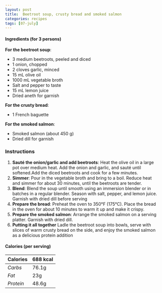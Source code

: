 ```yaml
---
layout: post
title:  Beetroot soup, crusty bread and smoked salmon
categories: recipes
tags: [07-july]
---
```


#### Ingredients (for 3 persons)

**For the beetroot soup**:
- 3 medium beetroots, peeled and diced
- 1 onion, chopped
- 2 cloves garlic, minced
- 15 mL olive oil
- 1000 mL vegetable broth
- Salt and pepper to taste
- 15 mL lemon juice
- Dried aneth for garnish

**For the crusty bread**:
- 1 French baguette

**For the smoked salmon**:
- Smoked salmon (about 450 g)
- Dried dill for garnish

### Instructions

1. **Sauté the onion/garlic and add beetroots**: Heat the olive oil in a large pot over medium heat. Add the onion and garlic, and sauté until softened.Add the diced beetroots and cook for a few minutes.
2. **Simmer**:
Pour in the vegetable broth and bring to a boil. Reduce heat and simmer for about 30 minutes, until the beetroots are tender.
3. **Blend**:
Blend the soup until smooth using an immersion blender or in batches in a regular blender.
Season with salt, pepper, and lemon juice. Garnish with dried dill before serving
4. **Prepare the bread**:
Preheat the oven to 350°F (175°C). Place the bread in the oven for about 10 minutes to warm it up and make it crispy.
5. **Prepare the smoked salmon**:
Arrange the smoked salmon on a serving platter. Garnish with dried dill.
6. **Putting it all together**
Ladle the beetroot soup into bowls, serve with slices of warm crusty bread on the side, and enjoy the smoked salmon as a delicious protein addition

#### Calories (per serving)

| **Calories** | 688 kcal |
| ----------- | ----------- |
| *Carbs* | 76.1g |
| *Fat* | 23g |
| *Protein* | 48.6g |
